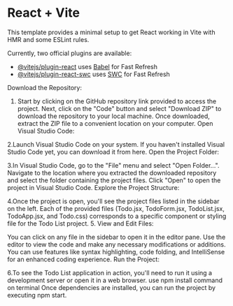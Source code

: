 # React + Vite

This template provides a minimal setup to get React working in Vite with HMR and some ESLint rules.

Currently, two official plugins are available:

- [@vitejs/plugin-react](https://github.com/vitejs/vite-plugin-react/blob/main/packages/plugin-react/README.md) uses [Babel](https://babeljs.io/) for Fast Refresh
- [@vitejs/plugin-react-swc](https://github.com/vitejs/vite-plugin-react-swc) uses [SWC](https://swc.rs/) for Fast Refresh

Download the Repository:

1. Start by clicking on the GitHub repository link provided to access the project.
Next, click on the "Code" button and select "Download ZIP" to download the repository to your local machine.
Once downloaded, extract the ZIP file to a convenient location on your computer.
Open Visual Studio Code:

2.Launch Visual Studio Code on your system. If you haven't installed Visual Studio Code yet, you can download it from here.
Open the Project Folder:

3.In Visual Studio Code, go to the "File" menu and select "Open Folder...".
Navigate to the location where you extracted the downloaded repository and select the folder containing the project files.
Click "Open" to open the project in Visual Studio Code.
Explore the Project Structure:

4.Once the project is open, you'll see the project files listed in the sidebar on the left.
Each of the provided files (Todo.jsx, TodoForm.jsx, TodoList.jsx, TodoApp.jsx, and Todo.css) corresponds to a specific component or styling file for the Todo List project.
5. View and Edit Files:

You can click on any file in the sidebar to open it in the editor pane.
Use the editor to view the code and make any necessary modifications or additions. You can use features like syntax highlighting, code folding, and IntelliSense for an enhanced coding experience.
Run the Project:

6.To see the Todo List application in action, you'll need to run it using a development server or open it in a web browser.
use npm install command on terminal
Once dependencies are installed, you can run the project by executing npm start.
